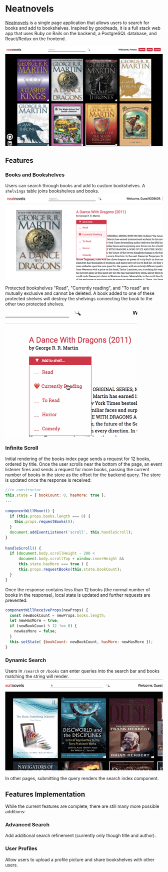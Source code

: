 # Neatnovels

[Neatnovels][site-link] is a single page application that allows users to search for books and add to bookshelves. Inspired by goodreads, it is a full stack web app that uses Ruby on Rails on the backend, a PostgreSQL database, and React/Redux on the frontend.

![Neatnovels home page](./docs/images/neatnovels-home-page.png)
## Features

### Books and Bookshelves
Users can search through books and add to custom bookshelves. A `shelvings` table joins bookshelves and books.
![Guest Sign In](./docs/images/guest-signed-in.png)

Protected bookshelves "Read", "Currently reading", and "To read" are mutually exclusive and cannot be deleted. A book added to one of these protected shelves will destroy the shelvings connecting the book to the other two protected shelves.

![Add to Special Shelf](./docs/images/bookshelves.gif)

### Infinite Scroll
Initial rendering of the books index page sends a request for 12 books, ordered by title. Once the user scrolls near the bottom of the page, an event listener fires and sends a request for more books, passing the current number of books in the store as the offset for the backend query. The store is updated once the response is received:

```javascript
//in constructor
this.state = { bookCount: 0, hasMore: true };
...

componentWillMount() {
  if (this.props.books.length === 0) {
    this.props.requestBooks(0);
  }
  document.addEventListener('scroll', this.handleScroll);
}

handleScroll() {
  if (document.body.scrollHeight - 200 <
      document.body.scrollTop + window.innerHeight &&
      this.state.hasMore === true ) {
      this.props.requestBooks(this.state.bookCount);
  }
}
```


Once the response contains less than 12 books (the normal number of books in the response), local state is updated and further requests are prevented:

```javascript
componentWillReceiveProps(newProps) {
  const newBookCount = newProps.books.length;
  let newHasMore = true;
  if (newBookCount % 12 !== 0) {
    newHasMore = false;
  }
  this.setState( {bookCount: newBookCount, hasMore: newHasMore });
}
```

### Dynamic Search
Users in `/search` or `/books` can enter queries into the search bar and books matching the string will render.
![Search](./docs/images/search.gif)

In other pages, submitting the query renders the search index component.

## Features Implementation
While the current features are complete, there are still many more possible additions:

### Advanced Search
Add additional search refinement (currently only though title and author).

### User Profiles
Allow users to upload a profile picture and share bookshelves with other users.

[site-link]: http//neatnovels.club
